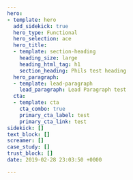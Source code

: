 ```yaml
---
hero:
- template: hero
  add_sidekick: true
  hero_type: Functional
  hero_selection: ace
  hero_title:
  - template: section-heading
    heading_size: large
    heading_html_tag: h1
    section_heading: Phils test heading
  hero_paragraph:
  - template: lead-paragraph
    lead_paragraph: Lead Paragraph test
  cta:
  - template: cta
    cta_combo: true
    primary_cta_label: test
    primary_cta_link: test
sidekick: []
text_block: []
screamer: []
case_study: []
trust_block: []
date: 2019-02-28 23:03:50 +0000

---
```

